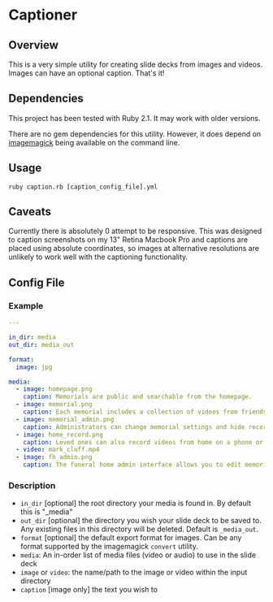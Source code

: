 # Captioner

## Overview

This is a very simple utility for creating slide decks from images and videos. Images can have an optional caption. That's it!

## Dependencies

This project has been tested with Ruby 2.1. It may work with older versions.

There are no gem dependencies for this utility. However, it does depend on [imagemagick](http://www.imagemagick.org/) being available on the command line.

## Usage

`ruby caption.rb [caption_config_file].yml`

## Caveats

Currently there is absolutely 0 attempt to be responsive. This was designed to caption screenshots on my 13" Retina Macbook Pro and captions are placed using absolute coordinates, so images at alternative resolutions are unlikely to work well with the captioning functionality.

## Config File

### Example

```yaml
---

in_dir: media
out_dir: media_out

format:
  image: jpg

media:
  - image: homepage.png
    caption: Memorials are public and searchable from the homepage.
  - image: memorial.png
    caption: Each memorial includes a collection of videos from friends and family.
  - image: memorial_admin.png
    caption: Administrators can change memorial settings and hide recordings.
  - image: home_record.png
    caption: Loved ones can also record videos from home on a phone or tablet.
  - video: mark_cluff.mp4
  - image: fh_admin.png
    caption: The funeral home admin interface allows you to edit memorials and export data.
```

### Description

 * `in_dir` [optional] the root directory your media is found in. By default this is "_media"
 * `out_dir` [optional] the directory you wish your slide deck to be saved to. Any existing files in this directory will be deleted. Default is `_media_out`.
 * `format` [optional] the default export format for images. Can be any format supported by the imagemagick `convert` utility.
 * `media`: An in-order list of media files (video or audio) to use in the slide deck
 * `image` or `video`: the name/path to the image or video within the input directory
 * `caption` [image only] the text you wish to 
